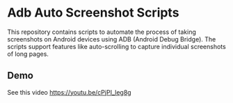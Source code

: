 # Adb Auto Screenshot Scripts

This repository contains scripts to automate the process of taking screenshots on Android devices using ADB (Android Debug Bridge). The scripts support features like auto-scrolling to capture individual screenshots of long pages.

## Demo

See this video https://youtu.be/cPjPI_leg8g
